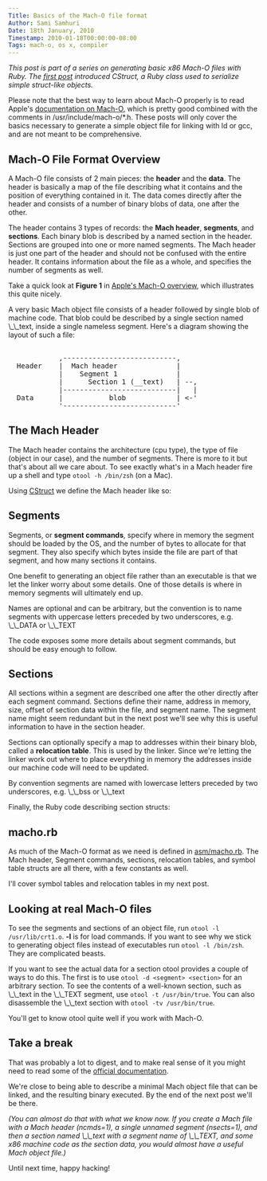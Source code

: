 ```yaml
---
Title: Basics of the Mach-O file format
Author: Sami Samhuri
Date: 18th January, 2010
Timestamp: 2010-01-18T00:00:00-08:00
Tags: mach-o, os x, compiler
---
```


<p><i>This post is part of a series on generating basic x86 Mach-O files
with Ruby.  The
<a href="/posts/2010/01/working-with-c-style-structs-in-ruby">
first post</a> introduced CStruct, a Ruby class used to serialize
simple struct-like objects.</i></p>

<p>Please note that the best way to learn about Mach-O properly is to
read Apple's
<a href="http://developer.apple.com/Mac/library/documentation/DeveloperTools/Conceptual/MachORuntime/Reference/reference.html#//apple_ref/doc/uid/TP40000895-CH248-SW3">
documentation on Mach-O</a>, which is pretty good combined with the
comments in /usr/include/mach-o/*.h.  These posts will only cover
the basics necessary to generate a simple object file for linking with
ld or gcc, and are not meant to be comprehensive.</p>

<h2>Mach-O File Format Overview</h2>

<p>A Mach-O file consists of 2 main pieces: the <b>header</b> and
the <b>data</b>.  The header is basically a map of the file describing
what it contains and the position of everything contained in it.  The
data comes directly after the header and consists of a number of
binary blobs of data, one after the other.</p>

<p>The header contains 3 types of records: the <b>Mach header</b>,
<b>segments</b>, and <b>sections</b>.  Each binary blob is described
by a named section in the header.  Sections are grouped into one or
more named segments.  The Mach header is just one part of the header
and should not be confused with the entire header.  It contains
information about the file as a whole, and specifies the number of
segments as well.</p>

<p>Take a quick look at <b>Figure 1</b> in
<a href="http://developer.apple.com/Mac/library/documentation/DeveloperTools/Conceptual/MachORuntime/Reference/reference.html#//apple_ref/doc/uid/TP40000895-CH248-SW3">
Apple's Mach-O overview</a>, which illustrates this quite nicely.</p>

<p>A very basic Mach object file consists of a header followed by single
blob of machine code.  That blob could be described by a single
section named \_\_text, inside a single nameless segment.  Here's a
diagram showing the layout of such a file:</p>

<pre>

            ,---------------------------,
  Header    |  Mach header              |
            |    Segment 1              |
            |      Section 1 (__text)   | --,
            |---------------------------|   |
  Data      |           blob            | &lt;-'
            '---------------------------'
</pre>


<h2>The Mach Header</h2>

<p>The Mach header contains the architecture (cpu type), the type of
file (object in our case), and the number of segments.  There is more
to it but that's about all we care about.  To see exactly what's in a
Mach header fire up a shell and type <code>otool -h /bin/zsh</code> (on a
Mac).</p>

<p>Using
<a href="/posts/2010/01/working-with-c-style-structs-in-ruby">
CStruct</a> we define the Mach header like so:</p>

<script src="https://gist.github.com/280635.js" integrity="mDxjhIjSzfTrTGCoJEal7X5EowTQWcPyyE9xuDaRH4Al5wWVemvfjJr3WT0QCOGA" crossorigin="anonymous"></script>


<h2>Segments</h2>

<p>Segments, or <b>segment commands</b>, specify where in memory the
segment should be loaded by the OS, and the number of bytes to
allocate for that segment.  They also specify which bytes inside the
file are part of that segment, and how many sections it contains.</p>

<p>One benefit to generating an object file rather than an executable is
that we let the linker worry about some details.  One of those details
is where in memory segments will ultimately end up.</p>

<p>Names are optional and can be arbitrary, but the convention is to
name segments with uppercase letters preceded by two underscores,
e.g. \_\_DATA or \_\_TEXT </p>

<p>The code exposes some more details about segment commands, but should
be easy enough to follow.</p>

<script src="https://gist.github.com/280642.js" integrity="eY3t12vnVg5AdETSbfxWASVlAMXw8Ti7m7V2siEe9AmPncn5rckLDlh5jWBGYBbJ" crossorigin="anonymous"></script>


<h2>Sections</h2>

<p>All sections within a segment are described one after the other
directly after each segment command.  Sections define their name,
address in memory, size, offset of section data within the file, and
segment name.  The segment name might seem redundant but in the next
post we'll see why this is useful information to have in the section
header.</p>

<p>Sections can optionally specify a map to addresses within their
binary blob, called a <b>relocation table</b>.  This is used by the
linker.  Since we're letting the linker work out where to place
everything in memory the addresses inside our machine code will need
to be updated.</p>

<p>By convention segments are named with lowercase letters preceded by
two underscores, e.g. \_\_bss or \_\_text</p>

<p>Finally, the Ruby code describing section structs:</p>

<script src="https://gist.github.com/280643.js" integrity="TTawOAzAxNuDvbcDU7DXvkoK6vBygkHd1Web2mk2sKx9iCK1ZOnWUPU9tZUDFzig" crossorigin="anonymous"></script>


<h2>macho.rb</h2>

<p>As much of the Mach-O format as we need is defined in
<a href="http://github.com/samsonjs/compiler/blob/20c758ae85daa5cfa0ad9276c6633b78e982f8b4/asm/macho.rb">
asm/macho.rb</a>.  The Mach header, Segment commands, sections,
relocation tables, and symbol table structs are all there, with a few
constants as well.</p>

<p>I'll cover symbol tables and relocation tables in my next post.</p>


<h2>Looking at real Mach-O files</h2>

<p>To see the segments and sections of an object file, run
<code>otool -l /usr/lib/crt1.o</code>.  <b>-l</b> is for load commands.
If you want to see why we stick to generating object files instead of
executables run <code>otool -l /bin/zsh</code>.  They are complicated
beasts.</p>

<p>If you want to see the actual data for a section otool provides a
couple of ways to do this.  The first is to use
<code>otool -d &lt;segment&gt; &lt;section&gt;</code> for an arbitrary
section.  To see the contents of a well-known section, such as \_\_text
in the \_\_TEXT segment, use <code>otool -t /usr/bin/true</code>.  You can
also disassemble the \_\_text section with
<code>otool -tv /usr/bin/true</code>.</p>

<p>You'll get to know otool quite well if you work with Mach-O.</p>


<h2>Take a break</h2>

<p>That was probably a lot to digest, and to make real sense of it you
might need to read some of the
<a href="http://developer.apple.com/Mac/library/documentation/DeveloperTools/Conceptual/MachORuntime/Reference/reference.html#//apple_ref/doc/uid/TP40000895-CH248-SW3">
official documentation</a>.</p>

<p>We're close to being able to describe a minimal Mach object file
that can be linked, and the resulting binary executed.  By the end of
the next post we'll be there.</p>

<p><i>(You can almost do that with what we know now.  If you
create a Mach file with a Mach header (ncmds=1), a single unnamed
segment (nsects=1), and then a section named \_\_text with a segment
name of \_\_TEXT, and some x86 machine code as the section data, you
would almost have a useful Mach object file.)</i></p>

<p>Until next time, happy hacking!</p>

